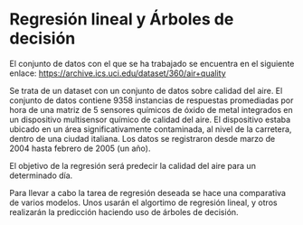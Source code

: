 # Regresión lineal y Árboles de decisión

El conjunto de datos con el que se ha trabajado se encuentra en el siguiente enlace: https://archive.ics.uci.edu/dataset/360/air+quality

Se trata de un dataset con un conjunto de datos sobre calidad del aire. El conjunto de datos contiene 9358 instancias de respuestas promediadas por hora de una matriz de 5 sensores químicos de óxido de metal integrados en un dispositivo multisensor químico de calidad del aire. El dispositivo estaba ubicado en un área significativamente contaminada, al nivel de la carretera, dentro de una ciudad italiana. Los datos se registraron desde marzo de 2004 hasta febrero de 2005 (un año).

El objetivo de la regresión será predecir la calidad del aire para un determinado día.

Para llevar a cabo la tarea de regresión deseada se hace una comparativa de varios modelos. Unos usarán el algortimo de regresión lineal, y otros realizarán la predicción haciendo uso de árboles de decisión.

